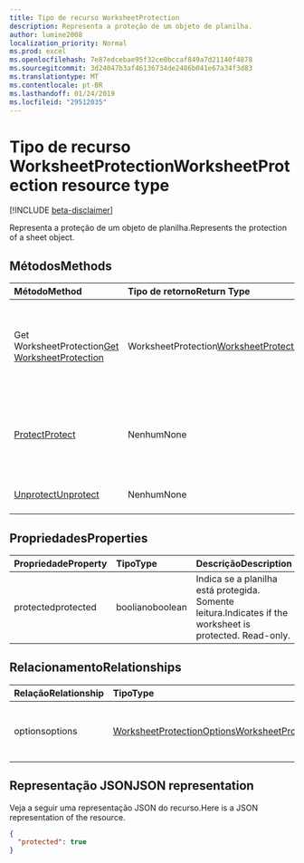 ```yaml
---
title: Tipo de recurso WorksheetProtection
description: Representa a proteção de um objeto de planilha.
author: lumine2008
localization_priority: Normal
ms.prod: excel
ms.openlocfilehash: 7e87edcebae95f32ce0bccaf849a7d21140f4878
ms.sourcegitcommit: 3d24047b3af46136734de2486b041e67a34f3d83
ms.translationtype: MT
ms.contentlocale: pt-BR
ms.lasthandoff: 01/24/2019
ms.locfileid: "29512035"
---
```

# <a name="worksheetprotection-resource-type"></a><span data-ttu-id="016ef-103">Tipo de recurso WorksheetProtection</span><span class="sxs-lookup"><span data-stu-id="016ef-103">WorksheetProtection resource type</span></span>

[!INCLUDE [beta-disclaimer](../../includes/beta-disclaimer.md)]

<span data-ttu-id="016ef-104">Representa a proteção de um objeto de planilha.</span><span class="sxs-lookup"><span data-stu-id="016ef-104">Represents the protection of a sheet object.</span></span>


## <a name="methods"></a><span data-ttu-id="016ef-105">Métodos</span><span class="sxs-lookup"><span data-stu-id="016ef-105">Methods</span></span>

| <span data-ttu-id="016ef-106">Método</span><span class="sxs-lookup"><span data-stu-id="016ef-106">Method</span></span>           | <span data-ttu-id="016ef-107">Tipo de retorno</span><span class="sxs-lookup"><span data-stu-id="016ef-107">Return Type</span></span>    |<span data-ttu-id="016ef-108">Descrição</span><span class="sxs-lookup"><span data-stu-id="016ef-108">Description</span></span>|
|:---------------|:--------|:----------|
|<span data-ttu-id="016ef-109">Get WorksheetProtection</span><span class="sxs-lookup"><span data-stu-id="016ef-109">[Get WorksheetProtection](../api/worksheetprotection-get.md)</span></span> | <span data-ttu-id="016ef-110">WorksheetProtection</span><span class="sxs-lookup"><span data-stu-id="016ef-110">[WorksheetProtection](worksheetprotection.md)</span></span> |<span data-ttu-id="016ef-111">Leia as propriedades e os relacionamentos do objeto worksheetProtection.</span><span class="sxs-lookup"><span data-stu-id="016ef-111">Read properties and relationships of worksheetProtection object.</span></span>|
|[<span data-ttu-id="016ef-112">Protect</span><span class="sxs-lookup"><span data-stu-id="016ef-112">Protect</span></span>](../api/worksheetprotection-protect.md)|<span data-ttu-id="016ef-113">Nenhum</span><span class="sxs-lookup"><span data-stu-id="016ef-113">None</span></span>|<span data-ttu-id="016ef-p101">Protege uma planilha. Gera uma exceção se a planilha estiver protegida.</span><span class="sxs-lookup"><span data-stu-id="016ef-p101">Protect a worksheet. It throws if the worksheet has been protected.</span></span>|
|[<span data-ttu-id="016ef-116">Unprotect</span><span class="sxs-lookup"><span data-stu-id="016ef-116">Unprotect</span></span>](../api/worksheetprotection-unprotect.md)|<span data-ttu-id="016ef-117">Nenhum</span><span class="sxs-lookup"><span data-stu-id="016ef-117">None</span></span>|<span data-ttu-id="016ef-118">Desprotege uma planilha.</span><span class="sxs-lookup"><span data-stu-id="016ef-118">Unprotect a worksheet</span></span>|

## <a name="properties"></a><span data-ttu-id="016ef-119">Propriedades</span><span class="sxs-lookup"><span data-stu-id="016ef-119">Properties</span></span>
| <span data-ttu-id="016ef-120">Propriedade</span><span class="sxs-lookup"><span data-stu-id="016ef-120">Property</span></span>     | <span data-ttu-id="016ef-121">Tipo</span><span class="sxs-lookup"><span data-stu-id="016ef-121">Type</span></span>   |<span data-ttu-id="016ef-122">Descrição</span><span class="sxs-lookup"><span data-stu-id="016ef-122">Description</span></span>|
|:---------------|:--------|:----------|
|<span data-ttu-id="016ef-123">protected</span><span class="sxs-lookup"><span data-stu-id="016ef-123">protected</span></span>|<span data-ttu-id="016ef-124">booliano</span><span class="sxs-lookup"><span data-stu-id="016ef-124">boolean</span></span>|<span data-ttu-id="016ef-p102">Indica se a planilha está protegida.  Somente leitura.</span><span class="sxs-lookup"><span data-stu-id="016ef-p102">Indicates if the worksheet is protected.  Read-only.</span></span>|

## <a name="relationships"></a><span data-ttu-id="016ef-127">Relacionamento</span><span class="sxs-lookup"><span data-stu-id="016ef-127">Relationships</span></span>
| <span data-ttu-id="016ef-128">Relação</span><span class="sxs-lookup"><span data-stu-id="016ef-128">Relationship</span></span> | <span data-ttu-id="016ef-129">Tipo</span><span class="sxs-lookup"><span data-stu-id="016ef-129">Type</span></span>   |<span data-ttu-id="016ef-130">Descrição</span><span class="sxs-lookup"><span data-stu-id="016ef-130">Description</span></span>|
|:---------------|:--------|:----------|
|<span data-ttu-id="016ef-131">options</span><span class="sxs-lookup"><span data-stu-id="016ef-131">options</span></span>|[<span data-ttu-id="016ef-132">WorksheetProtectionOptions</span><span class="sxs-lookup"><span data-stu-id="016ef-132">WorksheetProtectionOptions</span></span>](worksheetprotectionoptions.md)|<span data-ttu-id="016ef-p103">Opções de proteção da planilha. Somente leitura.</span><span class="sxs-lookup"><span data-stu-id="016ef-p103">Sheet protection options. Read-only.</span></span>|

## <a name="json-representation"></a><span data-ttu-id="016ef-135">Representação JSON</span><span class="sxs-lookup"><span data-stu-id="016ef-135">JSON representation</span></span>

<span data-ttu-id="016ef-136">Veja a seguir uma representação JSON do recurso.</span><span class="sxs-lookup"><span data-stu-id="016ef-136">Here is a JSON representation of the resource.</span></span>

<!-- {
  "blockType": "resource",
  "optionalProperties": [

  ],
  "@odata.type": "microsoft.graph.worksheetProtection"
}-->

```json
{
  "protected": true
}

```

<!-- uuid: 8fcb5dbc-d5aa-4681-8e31-b001d5168d79
2015-10-25 14:57:30 UTC -->
<!--
{
  "type": "#page.annotation",
  "description": "WorksheetProtection resource",
  "keywords": "",
  "section": "documentation",
  "tocPath": "",
  "suppressions": [
    "Error: /api-reference/beta/resources/worksheetprotection.md:\r\n      Exception processing links.\r\n    System.ArgumentException: Link Definition was null. Link text: !INCLUDE [beta-disclaimer](../../includes/beta-disclaimer.md)\r\n      at ApiDoctor.Validation.DocFile.get_LinkDestinations()\r\n      at ApiDoctor.Validation.DocSet.ValidateLinks(Boolean includeWarnings, String[] relativePathForFiles, IssueLogger issues, Boolean requireFilenameCaseMatch, Boolean printOrphanedFiles)"
  ]
}
-->

